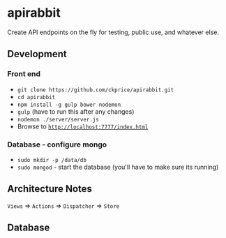 # apirabbit
Create API endpoints on the fly for testing, public use, and whatever else.

## Development

### Front end
- `git clone https://github.com/ckprice/apirabbit.git`
- `cd apirabbit`
- `npm install -g gulp bower nodemon`
- `gulp` (have to run this after any changes)
- `nodemon ./server/server.js`
- Browse to [`http://localhost:7777/index.html`](http://localhost:7777/index.html)

### Database - configure mongo
- `sudo mkdir -p /data/db`
- `sudo mongod` - start the database (you'll have to make sure its running)

## Architecture Notes

`Views` => `Actions` => `Dispatcher` => `Store`

## Database

